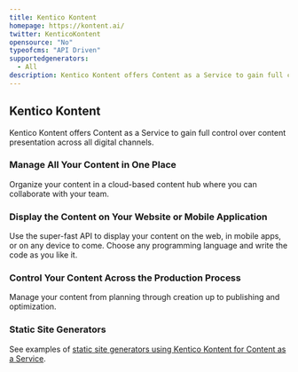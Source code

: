 ```yaml
---
title: Kentico Kontent
homepage: https://kontent.ai/
twitter: KenticoKontent
opensource: "No"
typeofcms: "API Driven"
supportedgenerators:
  - All
description: Kentico Kontent offers Content as a Service to gain full control over content presentation across all digital channels.
---
```

## Kentico Kontent

Kentico Kontent offers Content as a Service to gain full control over content presentation across all digital channels.

### Manage All Your Content in One Place

Organize your content in a cloud-based content hub where you can collaborate with your team.

### Display the Content on Your Website or Mobile Application

Use the super-fast API to display your content on the web, in mobile apps, or on any device to come. Choose any programming language and write the code as you like it.

### Control Your Content Across the Production Process

Manage your content from planning through creation up to publishing and optimization.

### Static Site Generators

See examples of [static site generators using Kentico Kontent for Content as a Service](https://docs.kontent.ai/tutorials/develop-apps/optimize-your-app/static-sites).
